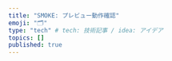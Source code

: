 ```yaml
---
title: "SMOKE: プレビュー動作確認"
emoji: "🗂"
type: "tech" # tech: 技術記事 / idea: アイデア
topics: []
published: true
---
```

